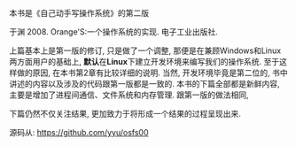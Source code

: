 本书是《自己动手写操作系统》的第二版

于渊 2008. Orange'S:一个操作系统的实现. 电子工业出版社. 

上篇基本上是第一版的修订, 只是做了一个调整, 那便是在兼顾Windows和Linux两方面用户的基础上, **默认**在**Linux**下建立开发环境来编写我们的操作系统. 至于这样做的原因, 在本书第2章有比较详细的说明. 当然, 开发环境毕竟是第二位的, 书中讲述的内容以及涉及的代码跟第一版都是一致的. 本书的下篇全部都是新鲜内容, 主要是增加了进程间通信、文件系统和内存管理. 跟第一版的做法相同, 

下篇仍然不仅关注结果, 更加致力于将形成一个结果的过程呈现出来. 

源码从: https://github.com/yyu/osfs00